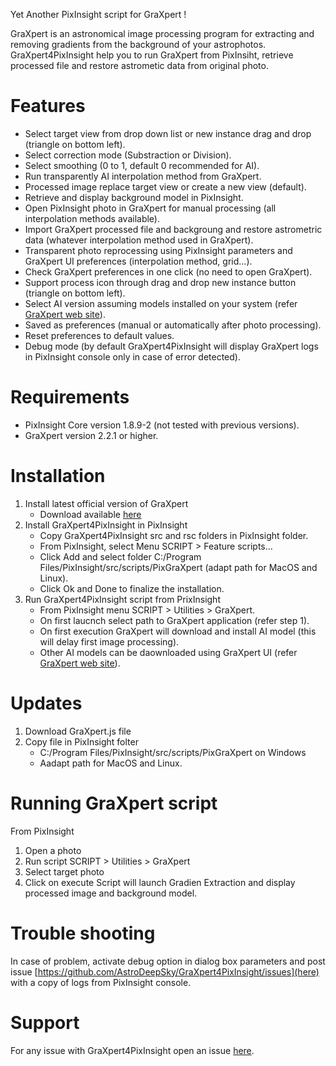 Yet Another PixInsight script for GraXpert !

GraXpert is an astronomical image processing program for extracting and removing gradients from the background of your astrophotos.
GraXpert4PixInsight help you to run GraXpert from PixInsiht, retrieve processed file and restore astrometic data from original photo.

# Features
- Select target view from drop down list or new instance drag and drop (triangle on bottom left).
- Select correction mode (Substraction or Division).
- Select smoothing (0 to 1, default 0 recommended for AI).
- Run transparently AI interpolation method from GraXpert.
- Processed image replace target view or create a new view (default).
- Retrieve and display background model in PixInsight.
- Open PixInsight photo in GraXpert for manual processing (all interpolation methods available).
- Import GraXpert processed file and backgroung and restore astrometric data (whatever interpolation method used in GraXpert).
- Transparent photo reprocessing using PixInsight parameters and GraXpert UI preferences (interpolation method, grid...). 
- Check GraXpert preferences in one click (no need to open GraXpert).
- Support process icon through drag and drop new instance button (triangle on bottom left).
- Select AI version assuming models installed on your system (refer [GraXpert web site](https://www.graxpert.com/)).
- Saved as preferences (manual or automatically after photo processing).
- Reset preferences to default values.
- Debug mode (by default GraXpert4PixInsight will display GraXpert logs in PixInsight console only in case of error detected).

# Requirements
- PixInsight Core version 1.8.9-2 (not tested with previous versions).
- GraXpert version 2.2.1 or higher.

# Installation
1. Install latest official version of GraXpert
	- Download available [here](https://github.com/Steffenhir/GraXpert/releases/latest)
2. Install GraXpert4PixInsight in PixInsight
	- Copy GraXpert4PixInsight src and rsc folders in PixInsight folder.
	- From PixInsight, select Menu SCRIPT > Feature scripts…
	- Click Add and select folder C:/Program Files/PixInsight/src/scripts/PixGraXpert (adapt path for MacOS and Linux).
	- Click Ok and Done to finalize the installation.
3. Run GraXpert4PixInsight script from PrixInsight
	- From PixInsight menu SCRIPT > Utilities > GraXpert.
	- On first laucnch select path to GraXpert application (refer step 1).
	- On first execution GraXpert will download and install AI model (this will delay first image processing).
	- Other AI models can be daownloaded using GraXpert UI (refer [GraXpert web site](https://www.graxpert.com/)).

# Updates
1. Download GraXpert.js file
2. Copy file in PixInsight folter
	- C:/Program Files/PixInsight/src/scripts/PixGraXpert on Windows
	- Aadapt path for MacOS and Linux.

# Running GraXpert script
From PixInsight
1. Open a photo
2. Run script SCRIPT > Utilities > GraXpert
3. Select target photo
4. Click on execute
Script will launch Gradien Extraction and display processed image and background model.

# Trouble shooting
In case of problem, activate debug option in dialog box parameters and post issue [https://github.com/AstroDeepSky/GraXpert4PixInsight/issues](here) with a copy of logs from PixInsight console.

# Support
For any issue with GraXpert4PixInsight open an issue [here](https://github.com/AstroDeepSky/GraXpert4PixInsight/issues).
